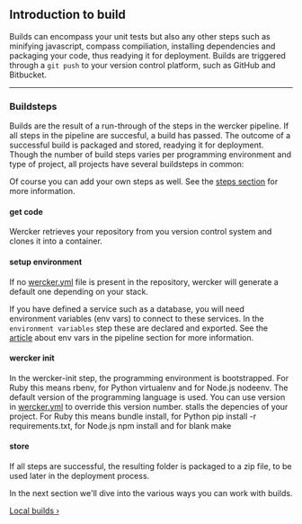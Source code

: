 ## Introduction to build

Builds can encompass your unit tests but also any other steps such as minifying javascript, compass compiliation, installing dependencies and packaging your code, thus readying it for deployment.
Builds are triggered through a `git push` to your version control platform, such as GitHub and Bitbucket.

-------

### Buildsteps

Builds are the result of a run-through of the steps in the wercker pipeline. If all steps in the pipeline are succesful, a build has passed.
The outcome of a successful build is packaged and stored, readying it for deployment. Though the number of build steps varies per programming environment and type of project, all projects have several buildsteps in common:

Of course you can add your own steps as well. See the [steps section](/learn/steps/01_introduction.html)
for more information.
  
#### get code
Wercker retrieves your repository from you version control system and
clones it into a container.

#### setup environment

If no [wercker.yml](/learn/wercker-yml/01_introduction.html) file is present in the
repository, wercker will generate a default one depending on your stack.

If you have defined a service such as a database, you will need
environment variables (env vars) to connect to these services. 
In the `environment variables` step these are declared and exported. See
the [article](/learn/pipelines/03_using-env-vars.html) about env vars in
the pipeline section for more information.

#### wercker init

In the wercker-init step, the programming environment is bootstrapped. For Ruby this means rbenv, for Python virtualenv and for Node.js nodeenv. The default version of the programming language is used. You can use version in [wercker.yml](/articles/werckeryml/) to override this version number.
stalls the depencies of your project. For Ruby this means bundle install, for Python pip install -r requirements.txt, for Node.js npm install and for blank make

#### store

If all steps are successful, the resulting folder is packaged to a zip file, to be used later in the deployment process.

In the next section we'll dive into the various ways you can work with
builds.

[Local builds &rsaquo;](/learn/build/02_local-builds.html "nav next build")
